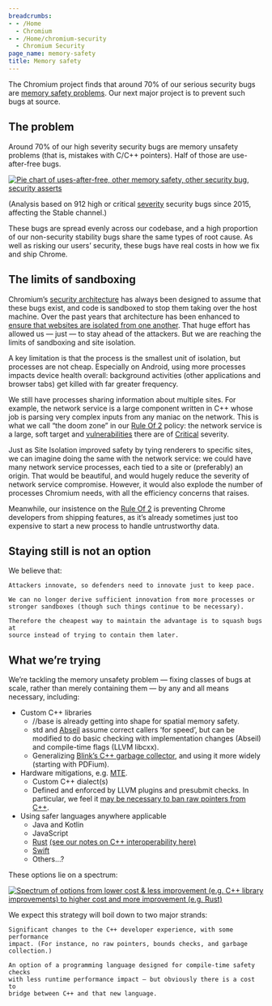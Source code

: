 ```yaml
---
breadcrumbs:
- - /Home
  - Chromium
- - /Home/chromium-security
  - Chromium Security
page_name: memory-safety
title: Memory safety
---
```


The Chromium project finds that around 70% of our serious security bugs are
[memory safety
problems](https://alexgaynor.net/2019/aug/12/introduction-to-memory-unsafety-for-vps-of-engineering/).
Our next major project is to prevent such bugs at source.

## The problem

Around 70% of our high severity security bugs are memory unsafety problems (that
is, mistakes with C/C++ pointers). Half of those are use-after-free bugs.

[<img alt="Pie chart of uses-after-free, other memory safety, other security
bug, security asserts"
src="/Home/chromium-security/memory-safety/piechart.png">](/Home/chromium-security/memory-safety/piechart.png)

(Analysis based on 912 high or critical
[severity](https://chromium.googlesource.com/chromium/src/+/HEAD/docs/security/severity-guidelines.md)
security bugs since 2015, affecting the Stable channel.)

These bugs are spread evenly across our codebase, and a high proportion of our
non-security stability bugs share the same types of root cause. As well as
risking our users’ security, these bugs have real costs in how we fix and ship
Chrome.

## The limits of sandboxing

Chromium’s [security architecture](/Home/chromium-security/guts) has always been
designed to assume that these bugs exist, and code is sandboxed to stop them
taking over the host machine. Over the past years that architecture has been
enhanced to [ensure that websites are isolated from one
another](/Home/chromium-security/site-isolation). That huge effort has allowed
us — just — to stay ahead of the attackers. But we are reaching the limits of
sandboxing and site isolation.

A key limitation is that the process is the smallest unit of isolation, but
processes are not cheap. Especially on Android, using more processes impacts
device health overall: background activities (other applications and browser
tabs) get killed with far greater frequency.

We still have processes sharing information about multiple sites. For example,
the network service is a large component written in C++ whose job is parsing
very complex inputs from any maniac on the network. This is what we call “the
doom zone” in our [Rule Of
2](https://chromium.googlesource.com/chromium/src/+/HEAD/docs/security/rule-of-2.md)
policy: the network service is a large, soft target and
[vulnerabilities](https://googleprojectzero.blogspot.com/2020/02/several-months-in-life-of-part1.html)
there are of
[Critical](https://chromium.googlesource.com/chromium/src/+/HEAD/docs/security/severity-guidelines.md#TOC-Critical-severity)
severity.

Just as Site Isolation improved safety by tying renderers to specific sites, we
can imagine doing the same with the network service: we could have many network
service processes, each tied to a site or (preferably) an origin. That would be
beautiful, and would hugely reduce the severity of network service compromise.
However, it would also explode the number of processes Chromium needs, with all
the efficiency concerns that raises.

Meanwhile, our insistence on the [Rule Of
2](https://chromium.googlesource.com/chromium/src/+/HEAD/docs/security/rule-of-2.md)
is preventing Chrome developers from shipping features, as it’s already
sometimes just too expensive to start a new process to handle untrustworthy
data.

## Staying still is not an option

We believe that:

    Attackers innovate, so defenders need to innovate just to keep pace.

    We can no longer derive sufficient innovation from more processes or
    stronger sandboxes (though such things continue to be necessary).

    Therefore the cheapest way to maintain the advantage is to squash bugs at
    source instead of trying to contain them later.

## What we’re trying

We’re tackling the memory unsafety problem — fixing classes of bugs at scale,
rather than merely containing them — by any and all means necessary, including:

*   Custom C++ libraries
    *   //base is already getting into shape for spatial memory safety.
    *   std and [Abseil](https://abseil.io/) assume correct callers ‘for
                speed’, but can be modified to do basic checking with
                implementation changes (Abseil) and compile-time flags (LLVM
                libcxx).
    *   Generalizing [Blink’s C++ garbage
                collector](https://docs.google.com/document/d/1Cv2IcsiokkGc2K_5FBTDKekNzTn3iTEUyi9fDOud9wU/edit#heading=h.i5ibcxqde9h2),
                and using it more widely (starting with PDFium).
*   Hardware mitigations, e.g.
            [MTE](https://llvm.org/devmtg/2018-10/slides/Serebryany-Stepanov-Tsyrklevich-Memory-Tagging-Slides-LLVM-2018.pdf).
    *   Custom C++ dialect(s)
    *   Defined and enforced by LLVM plugins and presubmit checks. In
                particular, we feel it [may be necessary to ban raw pointers
                from
                C++](https://docs.google.com/document/d/1pnnOAIz_DMWDI4oIOFoMAqLnf_MZ2GsrJNb_dbQ3ZBg/edit#heading=h.jx7cpliyfer).
*   Using safer languages anywhere applicable
    *   Java and Kotlin
    *   JavaScript
    *   [Rust](https://chromium-review.googlesource.com/c/chromium/src/+/2084087)
                [(see our notes on C++ interoperability
                here)](/Home/chromium-security/memory-safety/rust-and-c-interoperability)
    *   [Swift](https://chromium-review.googlesource.com/c/chromium/src/+/1904747)
    *   Others…?

These options lie on a spectrum:

[<img alt="Spectrum of options from lower cost &amp; less improvement (e.g. C++
library improvements) to higher cost and more improvement (e.g. Rust)"
src="/Home/chromium-security/memory-safety/sat3CHOc8lXZbGicChW6w5Q.png">](/Home/chromium-security/memory-safety/sat3CHOc8lXZbGicChW6w5Q.png)

We expect this strategy will boil down to two major strands:

    Significant changes to the C++ developer experience, with some performance
    impact. (For instance, no raw pointers, bounds checks, and garbage
    collection.)

    An option of a programming language designed for compile-time safety checks
    with less runtime performance impact — but obviously there is a cost to
    bridge between C++ and that new language.